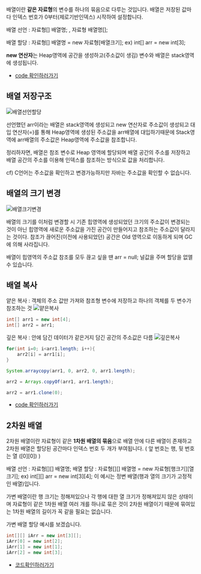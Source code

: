 배열이란 **같은 자료형**의 변수를 하나의 묶음으로 다루는 것입니다.
배열은 저장된 값마다 인덱스 번호가 0부터(제로기반인덱스) 시작하여 설정합니다.

배열 선언 : 자료형[] 배열명; , 자료형 배열명[];

배열 할당 : 자료형[] 배열명 = new 자료형[배열크기];
ex) int[] arr = new int[3];

**new 연산자**는 Heap영역에 공간을 생성하고(주소값이 생김) 변수와 배열은 stack영역에 생성됩니다.
* [code 확인하러가기](https://github.com/kleg26315/TIL/blob/master/CODE/JAVA/04_array/A_Array.java)

## 배열 저장구조
![배열선언할당](https://github.com/kleg26315/TIL/blob/master/resources/%EB%B0%B0%EC%97%B4%EC%84%A0%EC%96%B8%ED%95%A0%EB%8B%B9.PNG)

선언했던 arr이라는 배열은 stack영역에 생성되고 new 연산자로 주소값이 생성되고
대입 연산자(=)를 통해 Heap영역에 생성된 주소값을 arr배열에 대입하기때문에 Stack영역에 arr배열의 주소값은 Heap영역에
주소값을 참조합니다.

정리하자면, 배열은 참조 변수로 Heap 영역에 할당되며 배열 공간의 주소를 저장하고 배열 공간의 주소를 이용해 인덱스를
참조하는 방식으로 값을 처리합니다.

cf) C언어는 주소값을 확인하고 변경가능하지만 자바는 주소값을 확인할 수 없습니다.

## 배열의 크기 변경
![배열크기변경](https://github.com/kleg26315/TIL/blob/master/resources/%EB%B0%B0%EC%97%B4%ED%81%AC%EA%B8%B0%EB%B3%80%EA%B2%BD.jpg)

배열의 크기를 이처럼 변경할 시 기존 힙영역에 생성되었던 크기의 주소값이 변경되는 것이 아닌
힙영역에 새로운 주소값을 가진 공간이 만들어지고 참조하는 주소값이 달라지는 것이다.
참조가 끊어진(이전에 사용되었던) 공간은 Old 영역으로 이동하게 되며 GC에 의해 사라집니다.

배열이 힙영역의 주소값 참조를 모두 끊고 싶을 땐 arr = null; 널값을 주며 할당을 없앨 수 있습니다.

## 배열 복사
얕은 복사 : 객체의 주소 값만 가져와 참조형 변수에 저장하고 하나의 객체를 두 변수가 참조하는 것
![얕은복사](https://github.com/kleg26315/TIL/blob/master/resources/%EC%96%95%EC%9D%80%EB%B3%B5%EC%82%AC.PNG)
```java
int[] arr1 = new int[4];
int[] arr2 = arr1;
```

깊은 복사 : 안에 담긴 데이터가 같은거지 담긴 공간의 주소값은 다름
![깊은복사](https://github.com/kleg26315/TIL/blob/master/resources/%EA%B9%8A%EC%9D%80%EB%B3%B5%EC%82%AC.PNG)
```java
for(int i=0; i<arr1.length; i++){
	arr2[i] = arr1[i];
}
```
```java
System.arraycopy(arr1, 0, arr2, 0, arr1.length);
```
```java
arr2 = Arrays.copyOf(arr1, arr1.length);
```
```java
arr2 = arr1.clone(0);
```

* [code 확인하러가기](https://github.com/kleg26315/TIL/blob/master/CODE/JAVA/04_array/B_ArrayCopy.java)

## 2차원 배열

2차원 배열이란 자료형이 같은 **1차원 배열의 묶음**으로 배열 안에 다른 배열이 존재하고 2차원 배열은
할당된 공간마다 인덱스 번호 두 개가 부여됩니다. ( 앞 번호는 행, 뒷 번호는 열 ([0][0]) )

배열 선언 : 자료형[][] 배열명;
배열 할당 : 자료형[][] 배열명 = new 자료형[행크기][열크기];
ex) int[][] arr = new int[3][4]; 
이 예시는 정변 배열(행과 열의 크기가 고정적인 배열)입니다.

가변 배열이란 행 크기는 정해져있으나 각 행에 대한 열 크기가 정해져있지 않은 상태이며
자료형이 같은 1차원 배열 여러 개를 하나로 묶은 것이 2차원 배열이기 때문에 묶여있는 1차원 배열의 길이가 꼭 같을 필요는 없습니다.

가변 배열 할당 예시를 보겠습니다.
```java
int[][] iArr = new int[3][];
iArr[0] = new int[2];
iArr[1] = new int[1];
iArr[2] = new int[3];
```

* [코드확인하러가기](https://github.com/kleg26315/TIL/blob/master/CODE/JAVA/04_array/DimensionalArray.java)

